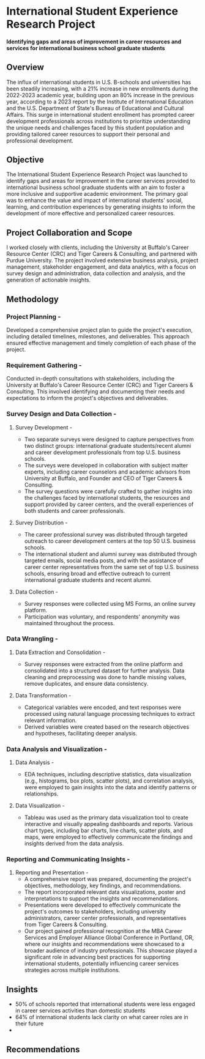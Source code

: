 # International Student Experience Research Project

#### Identifying gaps and areas of improvement in career resources and services for international business school graduate students


## Overview
The influx of international students in U.S. B-schools and universities has been steadily increasing, with a 21% increase in new enrollments during the 2022-2023 academic year, building upon an 80% increase in the previous year, according to a 2023 report by the Institute of International Education and the U.S. Department of State's Bureau of Educational and Cultural Affairs. This surge in international student enrollment has prompted career development professionals across institutions to prioritize understanding the unique needs and challenges faced by this student population and providing tailored career resources to support their personal and professional development.


## Objective
The International Student Experience Research Project was launched to identify gaps and areas for improvement in the career services provided to international business school graduate students with an aim to foster a more inclusive and supportive academic environment. The primary goal was to enhance the value and impact of international students' social, learning, and contribution experiences by generating insights to inform the development of more effective and personalized career resources.


## Project Collaboration and Scope
I worked closely with clients, including the University at Buffalo's Career Resource Center (CRC) and Tiger Careers & Consulting, and partnered with Purdue University. The project involved extensive business analysis, project management, stakeholder engagement, and data analytics, with a focus on survey design and administration, data collection and analysis, and the generation of actionable insights.


## Methodology

### **Project Planning -**
Developed a comprehensive project plan to guide the project's execution, including detailed timelines, milestones, and deliverables. This approach ensured effective management and timely completion of each phase of the project.

### **Requirement Gathering -**
Conducted in-depth consultations with stakeholders, including the University at Buffalo's Career Resource Center (CRC) and Tiger Careers & Consulting. This involved identifying and documenting their needs and expectations to inform the project's objectives and deliverables.

### **Survey Design and Data Collection -**

1. Survey Development -
    - Two separate surveys were designed to capture perspectives from two distinct groups: international graduate students/recent alumni and career development professionals from top U.S. business schools.
    - The surveys were developed in collaboration with subject matter experts, including career counselors and academic advisors from University at Buffalo, and Founder and CEO of Tiger Careers & Consulting.
    - The survey questions were carefully crafted to gather insights into the challenges faced by international students, the resources and support provided by career centers, and the overall experiences of both students and career professionals.

2. Survey Distribution -
    - The career professional survey was distributed through targeted outreach to career development centers at the top 50 U.S. business schools.
    - The international student and alumni survey was distributed through targeted emails, social media posts, and with the assistance of career center representatives from the same set of top U.S. business schools, ensuring broad and effective outreach to current international graduate students and recent alumni.

3. Data Collection -
    - Survey responses were collected using MS Forms, an online survey platform.
    - Participation was voluntary, and respondents' anonymity was maintained throughout the process.

### **Data Wrangling -**

1. Data Extraction and Consolidation -
    - Survey responses were extracted from the online platform and consolidated into a structured dataset for further analysis.
Data cleaning and preprocessing was done to handle missing values, remove duplicates, and ensure data consistency.

2. Data Transformation -
    - Categorical variables were encoded, and text responses were processed using natural language processing techniques to extract relevant information.
    - Derived variables were created based on the research objectives and hypotheses, facilitating deeper analysis.

### **Data Analysis and Visualization -**

1. Data Analysis -
    - EDA techniques, including descriptive statistics, data visualization (e.g., histograms, box plots, scatter plots), and correlation analysis, were employed to gain insights into the data and identify patterns or relationships.

2. Data Visualization -
    - Tableau was used as the primary data visualization tool to create interactive and visually appealing dashboards and reports.
Various chart types, including bar charts, line charts, scatter plots, and maps, were employed to effectively communicate the findings and insights derived from the data analysis.

### **Reporting and Communicating Insights -**

1. Reporting and Presentation -
    - A comprehensive report was prepared, documenting the project's objectives, methodology, key findings, and recommendations.
    - The report incorporated relevant data visualizations, poster and interpretations to support the insights and recommendations.
    - Presentations were developed to effectively communicate the project's outcomes to stakeholders, including university administrators, career center professionals, and representatives from Tiger Careers & Consulting.
    - Our project gained professional recognition at the MBA Career Services and Employer Alliance Global Conference in Portland, OR, where our insights and recommendations were showcased to a broader audience of industry professionals. This showcase played a significant role in advancing best practices for supporting international students, potentially influencing career services strategies across multiple institutions.


## Insights
- 50% of schools reported that international students were less engaged in career services activities than domestic students
- 64% of international students lack clarity on what career roles are in their future
- 


## Recommendations

